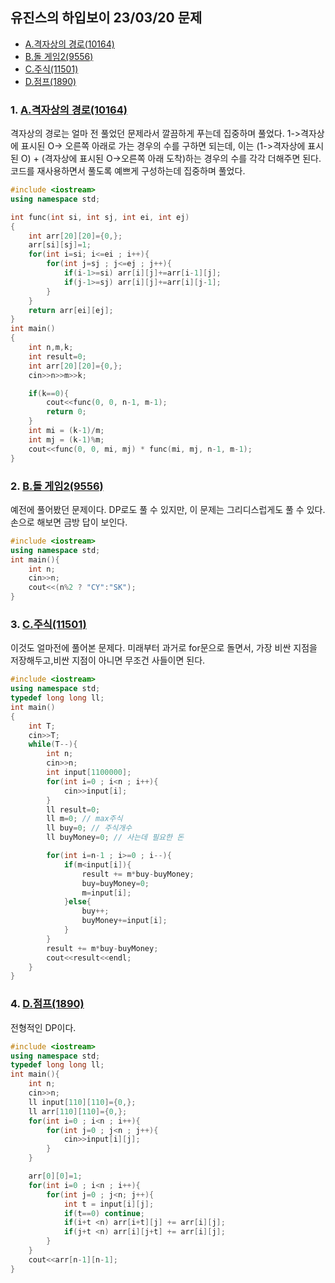 ## 유진스의 하입보이 23/03/20 문제
- [A.격자상의 경로(10164)](https://www.acmicpc.net/problem/10164)  
- [B.돌 게임2(9556)](https://www.acmicpc.net/problem/9656)  
- [C.주식(11501)](https://www.acmicpc.net/problem/11501)  
- [D.점프(1890)](https://www.acmicpc.net/problem/1890)  


### 1. [A.격자상의 경로(10164)](https://www.acmicpc.net/problem/10164)

격자상의 경로는 얼마 전 풀었던 문제라서 깔끔하게 푸는데 집중하며 풀었다.
1->격자상에 표시된 O-> 오른쪽 아래로 가는 경우의 수를 구하면 되는데, 이는
(1->격자상에 표시된 O) + (격자상에 표시된 O->오른쪽 아래 도착)하는 경우의 수를 각각 더해주면 된다.
코드를 재사용하면서 풀도록 예쁘게 구성하는데 집중하며 풀었다.
```c++
#include <iostream>
using namespace std;

int func(int si, int sj, int ei, int ej)
{
    int arr[20][20]={0,};
    arr[si][sj]=1;
    for(int i=si; i<=ei ; i++){
        for(int j=sj ; j<=ej ; j++){
            if(i-1>=si) arr[i][j]+=arr[i-1][j];
            if(j-1>=sj) arr[i][j]+=arr[i][j-1];
        }
    }
    return arr[ei][ej];
}
int main()
{
    int n,m,k;
    int result=0;
    int arr[20][20]={0,};
    cin>>n>>m>>k;

    if(k==0){
        cout<<func(0, 0, n-1, m-1);
        return 0;
    }
    int mi = (k-1)/m;
    int mj = (k-1)%m;
    cout<<func(0, 0, mi, mj) * func(mi, mj, n-1, m-1);
}

```

### 2. [B.돌 게임2(9556)](https://www.acmicpc.net/problem/9656)  
예전에 풀어봤던 문제이다. DP로도 풀 수 있지만, 이 문제는 그리디스럽게도 풀 수 있다.
손으로 해보면 금방 답이 보인다.
  
```c++
#include <iostream>
using namespace std;
int main(){
    int n;
    cin>>n;
    cout<<(n%2 ? "CY":"SK");
}

```
### 3. [C.주식(11501)](https://www.acmicpc.net/problem/11501)  
이것도 얼마전에 풀어본 문제다. 미래부터 과거로 for문으로 돌면서, 가장 비싼 지점을 저장해두고,비싼 지점이 아니면 무조건 사들이면 된다.
  
```c++
#include <iostream>
using namespace std;
typedef long long ll;
int main()
{
    int T;
    cin>>T;
    while(T--){
        int n;
        cin>>n;
        int input[1100000];
        for(int i=0 ; i<n ; i++){
            cin>>input[i];
        }
        ll result=0;
        ll m=0; // max주식
        ll buy=0; // 주식개수
        ll buyMoney=0; // 사는데 필요한 돈

        for(int i=n-1 ; i>=0 ; i--){
            if(m<input[i]){
                result += m*buy-buyMoney;
                buy=buyMoney=0;
                m=input[i];
            }else{
                buy++;
                buyMoney+=input[i];
            }
        }
        result += m*buy-buyMoney;
        cout<<result<<endl;
    }
}

```

### 4. [D.점프(1890)](https://www.acmicpc.net/problem/1890)  
전형적인 DP이다.
```c++
#include <iostream>
using namespace std;
typedef long long ll;
int main(){
    int n;
    cin>>n;
    ll input[110][110]={0,};
    ll arr[110][110]={0,};
    for(int i=0 ; i<n ; i++){
        for(int j=0 ; j<n ; j++){
            cin>>input[i][j];
        }
    }

    arr[0][0]=1;
    for(int i=0 ; i<n ; i++){
        for(int j=0 ; j<n; j++){
            int t = input[i][j];
            if(t==0) continue;
            if(i+t <n) arr[i+t][j] += arr[i][j];
            if(j+t <n) arr[i][j+t] += arr[i][j];
        }
    }
    cout<<arr[n-1][n-1];
}
```

